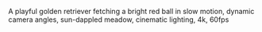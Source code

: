 A playful golden retriever fetching a bright red ball in slow motion, dynamic camera angles, sun-dappled meadow, cinematic lighting, 4k, 60fps